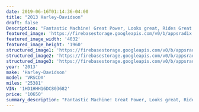 ```yaml
---
date: 2019-06-16T01:14:36-04:00
title: "2013 Harley-Davidson"
draft: false
Description: "Fantastic Machine! Great Power, Looks great, Rides Great and road ready!! Dont miss this deal."
featured_image: 'https://firebasestorage.googleapis.com/v0/b/appsradix.appspot.com/o/images%2F20190614_154632.jpg?alt=media&token=f2b51341-e3b9-41e4-8d09-3fa04d34d493'
featured_image_width: '4032'
featured_image_height: '1960'
structured_image1: 'https://firebasestorage.googleapis.com/v0/b/appsradix.appspot.com/o/images%2F20190614_154736.jpg?alt=media&token=1e4c9d70-19f2-41bc-ab58-696e27e603e1'
structured_image2: 'https://firebasestorage.googleapis.com/v0/b/appsradix.appspot.com/o/images%2F20190614_154648.jpg?alt=media&token=f81c6884-46d7-4d3a-9422-79c604220a18'
structured_image3: 'https://firebasestorage.googleapis.com/v0/b/appsradix.appspot.com/o/images%2F20190614_154730.jpg?alt=media&token=94020df6-bc4f-4cde-863c-7c67a8cd656c'
year: '2013'
make: 'Harley-Davidson'
model: 'VRSCDX'
miles: '25381'
VIN: '1HD1HHH16DC803682'
price: '10650'
summary_description: "Fantastic Machine! Great Power, Looks great, Rides Great and road ready!! Dont miss this deal."
---
```



